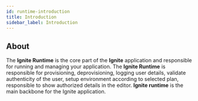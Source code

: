 ```yaml
---
id: runtime-introduction
title: Introduction
sidebar_label: Introduction
---
```


## About

The **Ignite Runtime** is the core part of the **Ignite** application and responsible for running and managing your application. The **Ignite Runtime** is responsible for provisioning, deprovisioning, logging user details, validate authenticity of the user, setup environment according to selected plan, responsible to show authorized details in the editor. **Ignite runtime** is the main backbone for the Ignite application.

